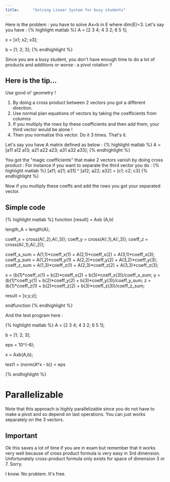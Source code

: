```yaml
---
title:      "Solving Linear System for busy students"
---
```


Here is the problem : you have to solve Ax=b in E where dim(E)=3.
Let's say you have :
{% highlight matlab %}
A = [2 3 4;
     4 3 2;
     6 5 1];

x = [x1;
    x2;
    x3];

b = [1;
    2;
    3];
{% endhighlight %}

Since you are a busy student, you don't have enough time to do a lot of products and additions or worse : a pivot rotation !!

## Here is the tip...
Use good ol' geometry !

1. By doing a cross product between 2 vectors you got a different direction.
2. Use normal plan equations of vectors by taking the coefficients from columns
3. If you multiply the rows by these coefficients and then add them, your third vector would be alone !
4. Then you normalize this vector. Do it 3 times. That's it.

Let's say you have A matrix defined as below :
{% highlight matlab %}
A = [a11 a12 a13;
     a21 a22 a23;
     a31 a32 a33];
{% endhighlight %}


You got the "magic coefficients" that make 2 vectors vanish by doing cross product :
For instance if you want to separate the third vector you do :
{% highlight matlab %}
[a11; a21; a31] ^ [a12; a22; a32] = [c1; c2; c3]
{% endhighlight %}

Now if you multiply these coeffs and add the rows you got your separated vector.

## Simple code
{% highlight matlab %}
function [result] = Axb (A,b)

length_A = length(A);

coeff_x = cross(A(:,2),A(:,3));
coeff_y = cross(A(:,1),A(:,3));
coeff_z = cross(A(:,1),A(:,2));

coeff_x_sum = A(1,1)*coeff_x(1) + A(2,1)*coeff_x(2) + A(3,1)*coeff_x(3);
coeff_y_sum = A(1,2)*coeff_y(1) + A(2,2)*coeff_y(2) + A(3,2)*coeff_y(3);
coeff_z_sum = A(1,3)*coeff_z(1) + A(2,3)*coeff_z(2) + A(3,3)*coeff_z(3);

x = (b(1)*coeff_x(1) + b(2)*coeff_x(2) + b(3)*coeff_x(3))/coeff_x_sum;
y = (b(1)*coeff_y(1) + b(2)*coeff_y(2) + b(3)*coeff_y(3))/coeff_y_sum;
z = (b(1)*coeff_z(1) + b(2)*coeff_z(2) + b(3)*coeff_z(3))/coeff_z_sum;

result = [x;y;z];

endfunction
{% endhighlight %}

And the test program here :

{% highlight matlab %}
A = [2 3 4;
     4 3 2;
     6 5 1];
     
b = [1;
    2;
    3];

eps = 10^(-6);
    
x = Axb(A,b);

test1 = (norm(A*x - b)) < eps

{% endhighlight %}

# Parallelizable
Note that this approach is highly parallelizable since you do not have to make a pivot and so depend on last
operations. You can just works separately on the 3 vectors.

## Important
Ok this saves a lot of time if you are in exam but remember that it works very well because of cross product formula is
very easy in 3rd dimension. Unfortunately cross-product formula only exists for space of dimension 3 or 7.
Sorry.

I know. No problem. It's free.